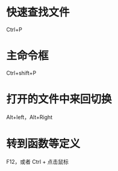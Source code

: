 # 快速查找文件

Ctrl+P

# 主命令框

Ctrl+shift+P

# 打开的文件中来回切换

Alt+left，Alt+Right

# 转到函数等定义

F12，或者 Ctrl + 点击鼠标 